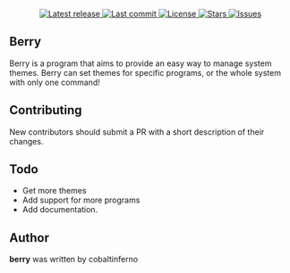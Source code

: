 <div align="center">

<p>
    <a href="https://github.com/Cobalt-Inferno/berry/releases/latest">
      <img alt="Latest release" src="https://img.shields.io/github/v/release/Cobalt-Inferno/berry?style=for-the-badge&logo=starship&color=C9CBFF&logoColor=D9E0EE&labelColor=302D41" />
    </a>
    <a href="https://github.com/Cobalt-Inferno/berry/pulse">
      <img alt="Last commit" src="https://img.shields.io/github/last-commit/Cobalt-Inferno/berry?style=for-the-badge&logo=starship&color=8bd5ca&logoColor=D9E0EE&labelColor=302D41"/>
    </a>
    <a href="https://github.com/Cobalt-Inferno/berry/blob/master/LICENSE">
      <img alt="License" src="https://img.shields.io/github/license/Cobalt-Inferno/berry?style=for-the-badge&logo=starship&color=ee999f&logoColor=D9E0EE&labelColor=302D41" />
    </a>
    <a href="https://github.com/Cobalt-Inferno/berry/stargazers">
      <img alt="Stars" src="https://img.shields.io/github/stars/Cobalt-Inferno/berry?style=for-the-badge&logo=starship&color=c69ff5&logoColor=D9E0EE&labelColor=302D41" />
    </a>
    <a href="https://github.com/Cobalt-Inferno/berry/issues">
      <img alt="Issues" src="https://img.shields.io/github/issues/Cobalt-Inferno/berry?style=for-the-badge&logo=bilibili&color=F5E0DC&logoColor=D9E0EE&labelColor=302D41" />
    </a>
</div>

## Berry

Berry is a program that aims to provide an easy way to manage system themes. Berry can set themes for specific programs, or the whole system with only one command!

## Contributing

New contributors should submit a PR with a short description of their changes.

## Todo

- Get more themes
- Add support for more programs
- Add documentation.

## Author

**berry** was written by cobaltinferno
